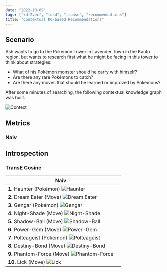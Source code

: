 ```yaml
---
date: "2022-10-09"
tags: ["rdf2vec", "ldsd", "transe", "recommendations"]
title: "Contextual KG-based Recommendations"
---
```


## Scenario
Ash wants to go to the Pokémon Tower in Lavender Town in the Kanto region, but
wants to research first what he might be facing in this tower to think about 
strategies: 

* What of his Pokémon monster should he carry with himself? 
* Are there any rare Pokémons to catch? 
* Are there any moves that should be learned or improved by Pokémons?

After some minutes of searching, the following contextual knowledge graph was
built.

![Context](/assets/content/post/pkgrec/context.png)

## Metrics

### Naiv

## Introspection

### TransE Cosine

| Naiv                         |    |
| ---------------------------- | -- |
| **1.** Haunter (Pokémon) ![Haunter](https://img.pokemondb.net/sprites/sun-moon/normal/haunter.png)    ||
| **2.** Dream Eater (Move) ![Dream Eater](https://archives.bulbagarden.net/media/upload/5/59/Harrison_Hypno_Dream_Eater_effect.png)   ||
| **3.** Gengar (Pokémon) ![Gengar](https://img.pokemondb.net/sprites/sun-moon/normal/gengar.png)     ||
| **4.** Night-Shade (Move) ![Night-Shade](https://archives.bulbagarden.net/media/upload/thumb/9/99/Ash_Gengar_Night_Shade.png/800px-Ash_Gengar_Night_Shade.png)    ||
| **5.** Shadow-Ball (Move) ![Shadow-Ball](https://archives.bulbagarden.net/media/upload/thumb/6/60/Ursula_Flareon_Shadow_Ball.png/800px-Ursula_Flareon_Shadow_Ball.png)    ||
| **6.** Power-Gem (Move) ![Power-Gem](https://archives.bulbagarden.net/media/upload/thumb/5/5e/Giovanni_Persian_Power_Gem.png/800px-Giovanni_Persian_Power_Gem.png)     ||
| **7.** Polteageist (Pokémon) ![Polteageist](https://archives.bulbagarden.net/media/upload/b/b9/855Polteageist_WF.png)  ||
| **8.** Destiny-Bond (Move) ![Destiny-Bond](https://archives.bulbagarden.net/media/upload/6/69/Katie_Misdreavus_Destiny_Bond_effect.png)   ||
| **9.** Phantom-Force (Move) ![Phantom-Force](https://archives.bulbagarden.net/media/upload/thumb/c/cd/Diantha_Gourgeist_Phantom_Force.png/800px-Diantha_Gourgeist_Phantom_Force.png) ||
| **10.** Lick (Move) ![Lick](https://archives.bulbagarden.net/media/upload/5/53/Morty_Gengar_Lick.png) ||
